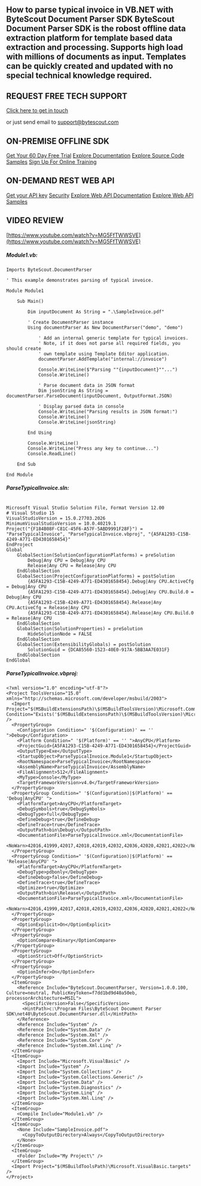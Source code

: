 ## How to parse typical invoice in VB.NET with ByteScout Document Parser SDK ByteScout Document Parser SDK is the robost offline data extraction platform for template based data extraction and processing. Supports high load with millions of documents as input. Templates can be quickly created and updated with no special technical knowledge required.

## REQUEST FREE TECH SUPPORT

[Click here to get in touch](https://bytescout.zendesk.com/hc/en-us/requests/new?subject=ByteScout%20Document%20Parser%20SDK%20Question)

or just send email to [support@bytescout.com](mailto:support@bytescout.com?subject=ByteScout%20Document%20Parser%20SDK%20Question) 

## ON-PREMISE OFFLINE SDK 

[Get Your 60 Day Free Trial](https://bytescout.com/download/web-installer?utm_source=github-readme)
[Explore Documentation](https://bytescout.com/documentation/index.html?utm_source=github-readme)
[Explore Source Code Samples](https://github.com/bytescout/ByteScout-SDK-SourceCode/)
[Sign Up For Online Training](https://academy.bytescout.com/)


## ON-DEMAND REST WEB API

[Get your API key](https://app.pdf.co/signup?utm_source=github-readme)
[Security](https://pdf.co/security)
[Explore Web API Documentation](https://apidocs.pdf.co?utm_source=github-readme)
[Explore Web API Samples](https://github.com/bytescout/ByteScout-SDK-SourceCode/tree/master/PDF.co%20Web%20API)

## VIDEO REVIEW

[https://www.youtube.com/watch?v=MG5FfTWWSVE](https://www.youtube.com/watch?v=MG5FfTWWSVE)




<!-- code block begin -->

##### **Module1.vb:**
    
```
Imports ByteScout.DocumentParser

' This example demonstrates parsing of typical invoice.

Module Module1

    Sub Main()

        Dim inputDocument As String = ".\SampleInvoice.pdf"
        
        ' Create DocumentParser instance
        Using documentParser As New DocumentParser("demo", "demo")

            ' Add an internal generic template for typical invoices.
            ' Note, if it does not parse all required fields, you should create
            ' own template using Template Editor application.
            documentParser.AddTemplate("internal://invoice")
            
            Console.WriteLine($"Parsing ""{inputDocument}""...")
            Console.WriteLine()

            ' Parse document data in JSON format
            Dim jsonString As String = documentParser.ParseDocument(inputDocument, OutputFormat.JSON)

            ' Display parsed data in console
            Console.WriteLine("Parsing results in JSON format:")
            Console.WriteLine()
            Console.WriteLine(jsonString)
            
        End Using

        Console.WriteLine()
        Console.WriteLine("Press any key to continue...")
        Console.ReadLine()

    End Sub

End Module

```

<!-- code block end -->    

<!-- code block begin -->

##### **ParseTypicalInvoice.sln:**
    
```

Microsoft Visual Studio Solution File, Format Version 12.00
# Visual Studio 15
VisualStudioVersion = 15.0.27703.2026
MinimumVisualStudioVersion = 10.0.40219.1
Project("{F184B08F-C81C-45F6-A57F-5ABD9991F28F}") = "ParseTypicalInvoice", "ParseTypicalInvoice.vbproj", "{A5FA1293-C15B-4249-A771-ED4301658454}"
EndProject
Global
	GlobalSection(SolutionConfigurationPlatforms) = preSolution
		Debug|Any CPU = Debug|Any CPU
		Release|Any CPU = Release|Any CPU
	EndGlobalSection
	GlobalSection(ProjectConfigurationPlatforms) = postSolution
		{A5FA1293-C15B-4249-A771-ED4301658454}.Debug|Any CPU.ActiveCfg = Debug|Any CPU
		{A5FA1293-C15B-4249-A771-ED4301658454}.Debug|Any CPU.Build.0 = Debug|Any CPU
		{A5FA1293-C15B-4249-A771-ED4301658454}.Release|Any CPU.ActiveCfg = Release|Any CPU
		{A5FA1293-C15B-4249-A771-ED4301658454}.Release|Any CPU.Build.0 = Release|Any CPU
	EndGlobalSection
	GlobalSection(SolutionProperties) = preSolution
		HideSolutionNode = FALSE
	EndGlobalSection
	GlobalSection(ExtensibilityGlobals) = postSolution
		SolutionGuid = {DCA85560-1523-40E0-917A-5BB3AA7E031F}
	EndGlobalSection
EndGlobal

```

<!-- code block end -->    

<!-- code block begin -->

##### **ParseTypicalInvoice.vbproj:**
    
```
<?xml version="1.0" encoding="utf-8"?>
<Project ToolsVersion="15.0" xmlns="http://schemas.microsoft.com/developer/msbuild/2003">
  <Import Project="$(MSBuildExtensionsPath)\$(MSBuildToolsVersion)\Microsoft.Common.props" Condition="Exists('$(MSBuildExtensionsPath)\$(MSBuildToolsVersion)\Microsoft.Common.props')" />
  <PropertyGroup>
    <Configuration Condition=" '$(Configuration)' == '' ">Debug</Configuration>
    <Platform Condition=" '$(Platform)' == '' ">AnyCPU</Platform>
    <ProjectGuid>{A5FA1293-C15B-4249-A771-ED4301658454}</ProjectGuid>
    <OutputType>Exe</OutputType>
    <StartupObject>ParseTypicalInvoice.Module1</StartupObject>
    <RootNamespace>ParseTypicalInvoice</RootNamespace>
    <AssemblyName>ParseTypicalInvoice</AssemblyName>
    <FileAlignment>512</FileAlignment>
    <MyType>Console</MyType>
    <TargetFrameworkVersion>v4.0</TargetFrameworkVersion>
  </PropertyGroup>
  <PropertyGroup Condition=" '$(Configuration)|$(Platform)' == 'Debug|AnyCPU' ">
    <PlatformTarget>AnyCPU</PlatformTarget>
    <DebugSymbols>true</DebugSymbols>
    <DebugType>full</DebugType>
    <DefineDebug>true</DefineDebug>
    <DefineTrace>true</DefineTrace>
    <OutputPath>bin\Debug\</OutputPath>
    <DocumentationFile>ParseTypicalInvoice.xml</DocumentationFile>
    <NoWarn>42016,41999,42017,42018,42019,42032,42036,42020,42021,42022</NoWarn>
  </PropertyGroup>
  <PropertyGroup Condition=" '$(Configuration)|$(Platform)' == 'Release|AnyCPU' ">
    <PlatformTarget>AnyCPU</PlatformTarget>
    <DebugType>pdbonly</DebugType>
    <DefineDebug>false</DefineDebug>
    <DefineTrace>true</DefineTrace>
    <Optimize>true</Optimize>
    <OutputPath>bin\Release\</OutputPath>
    <DocumentationFile>ParseTypicalInvoice.xml</DocumentationFile>
    <NoWarn>42016,41999,42017,42018,42019,42032,42036,42020,42021,42022</NoWarn>
  </PropertyGroup>
  <PropertyGroup>
    <OptionExplicit>On</OptionExplicit>
  </PropertyGroup>
  <PropertyGroup>
    <OptionCompare>Binary</OptionCompare>
  </PropertyGroup>
  <PropertyGroup>
    <OptionStrict>Off</OptionStrict>
  </PropertyGroup>
  <PropertyGroup>
    <OptionInfer>On</OptionInfer>
  </PropertyGroup>
  <ItemGroup>
    <Reference Include="ByteScout.DocumentParser, Version=1.0.0.100, Culture=neutral, PublicKeyToken=f7dd1bd9d40a50eb, processorArchitecture=MSIL">
      <SpecificVersion>False</SpecificVersion>
      <HintPath>c:\Program Files\ByteScout Document Parser SDK\net40\ByteScout.DocumentParser.dll</HintPath>
    </Reference>
    <Reference Include="System" />
    <Reference Include="System.Data" />
    <Reference Include="System.Xml" />
    <Reference Include="System.Core" />
    <Reference Include="System.Xml.Linq" />
  </ItemGroup>
  <ItemGroup>
    <Import Include="Microsoft.VisualBasic" />
    <Import Include="System" />
    <Import Include="System.Collections" />
    <Import Include="System.Collections.Generic" />
    <Import Include="System.Data" />
    <Import Include="System.Diagnostics" />
    <Import Include="System.Linq" />
    <Import Include="System.Xml.Linq" />
  </ItemGroup>
  <ItemGroup>
    <Compile Include="Module1.vb" />
  </ItemGroup>
  <ItemGroup>
    <None Include="SampleInvoice.pdf">
      <CopyToOutputDirectory>Always</CopyToOutputDirectory>
    </None>
  </ItemGroup>
  <ItemGroup>
    <Folder Include="My Project\" />
  </ItemGroup>
  <Import Project="$(MSBuildToolsPath)\Microsoft.VisualBasic.targets" />
</Project>
```

<!-- code block end -->